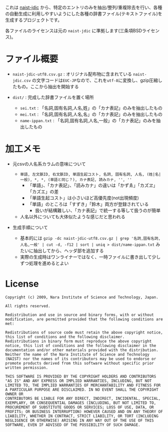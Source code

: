 これは [naist-jdic](http://sourceforge.jp/projects/naist-jdic/) から、特定のエントリのみを抽出/整列/重複除去を行い、各種の自動生成に利用しやすいようにした各種の辞書ファイル(テキストファイル)を生成するプロジェクトです。

各ファイルのライセンスは元の `naist-jdic` に準拠します(三条項BSDライセンス)。


# ファイル概要

- `naist-jdic-utf8.csv.gz` : オリジナル配布物に含まれている `naist-jdic.csv` の文字コードは`EUC-JP`なので、これを`utf-8`に変換し、gzip圧縮したもの。ここから抽出を開始する

- `dist/` : 完成した辞書ファイルを置く場所
    - `sei.txt` : 「名詞,固有名詞,人名,姓」の「カナ表記」のみを抽出したもの
    - `mei.txt` : 「名詞,固有名詞,人名,名」の「カナ表記」のみを抽出したもの
    - `name-ippan.txt` : 「名詞,固有名詞,人名,一般」の「カナ表記」のみを抽出したもの


# 加工メモ

- 元csvの人名系カラムの意味について
    - `単語, 左文脈ID, 右文脈ID, 単語生起コスト, 名詞, 固有名詞, 人名, (姓|名|一般), *, *, (単語と同じ？), カナ表記, 読みカナ, '', ''`
        - 「単語」、「カナ表記」、「読みカナ」の違いは「かずゑ」「カズヱ」「カズエ」の差
        - 「単語生起コスト」は小さいほど高優先度(not出現頻度)
        - 「単語」のところは「すずき」「鈴木」両方が登録されている
            - 扱いが結構難しい、「カナ表記」で統一する等して扱うのが簡単
    - 人名以外についても大体似たような感じだと思われる

- 生成手順について
    - 基本的には `gzip -dc naist-jdic-utf8.csv.gz | grep '名詞,固有名詞,人名,一般' | cut -d, -f12 | sort | uniq > dist/name-ippan.txt` みたいに抽出してから、ヘッダ部を追加する
    - 実際の生成時はワンライナーではなく、一時ファイルに書き出して少しずつ処理を進めるとよい


# License

~~~
Copyright (c) 2009, Nara Institute of Science and Technology, Japan.

All rights reserved.

Redistribution and use in source and binary forms, with or without
modification, are permitted provided that the following conditions are
met:

Redistributions of source code must retain the above copyright notice,
this list of conditions and the following disclaimer.
Redistributions in binary form must reproduce the above copyright
notice, this list of conditions and the following disclaimer in the
documentation and/or other materials provided with the distribution.
Neither the name of the Nara Institute of Science and Technology
(NAIST) nor the names of its contributors may be used to endorse or
promote products derived from this software without specific prior
written permission.

THIS SOFTWARE IS PROVIDED BY THE COPYRIGHT HOLDERS AND CONTRIBUTORS
"AS IS" AND ANY EXPRESS OR IMPLIED WARRANTIES, INCLUDING, BUT NOT
LIMITED TO, THE IMPLIED WARRANTIES OF MERCHANTABILITY AND FITNESS FOR
A PARTICULAR PURPOSE ARE DISCLAIMED. IN NO EVENT SHALL THE COPYRIGHT OWNER OR
CONTRIBUTORS BE LIABLE FOR ANY DIRECT, INDIRECT, INCIDENTAL, SPECIAL,
EXEMPLARY, OR CONSEQUENTIAL DAMAGES (INCLUDING, BUT NOT LIMITED TO,
PROCUREMENT OF SUBSTITUTE GOODS OR SERVICES; LOSS OF USE, DATA, OR
PROFITS; OR BUSINESS INTERRUPTION) HOWEVER CAUSED AND ON ANY THEORY OF
LIABILITY, WHETHER IN CONTRACT, STRICT LIABILITY, OR TORT (INCLUDING
NEGLIGENCE OR OTHERWISE) ARISING IN ANY WAY OUT OF THE USE OF THIS
SOFTWARE, EVEN IF ADVISED OF THE POSSIBILITY OF SUCH DAMAGE.
~~~


